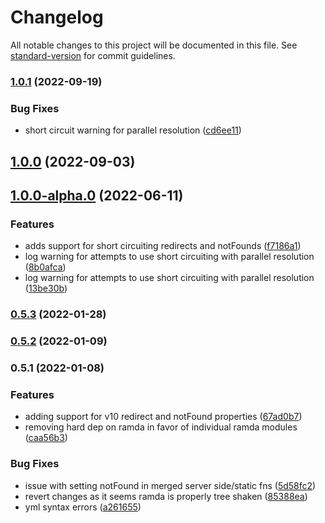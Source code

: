 # Changelog

All notable changes to this project will be documented in this file. See [standard-version](https://github.com/conventional-changelog/standard-version) for commit guidelines.

### [1.0.1](https://github.com/platypusrex/next-merge-props/compare/@release/1.0.0...@release/1.0.1) (2022-09-19)


### Bug Fixes

* short circuit warning for parallel resolution ([cd6ee11](https://github.com/platypusrex/next-merge-props/commit/cd6ee11e8a73b68f36f7283ca865923b223e0e49))

## [1.0.0](https://github.com/platypusrex/next-merge-props/compare/@release/1.0.0-alpha.0...@release/1.0.0) (2022-09-03)

## [1.0.0-alpha.0](https://github.com/platypusrex/next-merge-props/compare/@release/0.5.3...@release/1.0.0-alpha.0) (2022-06-11)


### Features

* adds support for short circuiting redirects and notFounds ([f7186a1](https://github.com/platypusrex/next-merge-props/commit/f7186a164b3cbc869d91dbac8cb0efca07b0d1c2))
* log warning for attempts to use short circuiting with parallel resolution ([8b0afca](https://github.com/platypusrex/next-merge-props/commit/8b0afca95d14bdce7b2ae7c46197c6f58fd5bafb))
* log warning for attempts to use short circuiting with parallel resolution ([13be30b](https://github.com/platypusrex/next-merge-props/commit/13be30b662398e84cc066fd62161cf9a14cedf49))

### [0.5.3](https://github.com/platypusrex/next-merge-props/compare/@release/0.5.2...@release/0.5.3) (2022-01-28)

### [0.5.2](https://github.com/platypusrex/next-merge-props/compare/@release/0.5.1...@release/0.5.2) (2022-01-09)

### 0.5.1 (2022-01-08)


### Features

* adding support for v10 redirect and notFound properties ([67ad0b7](https://github.com/platypusrex/next-merge-props/commit/67ad0b7d25c9d8d209254a136e8d9c27d78f7cea))
* removing hard dep on ramda in favor of individual ramda modules ([caa56b3](https://github.com/platypusrex/next-merge-props/commit/caa56b3e76bef1ba8cf3e8696d17a0da977553e6))


### Bug Fixes

* issue with setting notFound in merged server side/static fns ([5d58fc2](https://github.com/platypusrex/next-merge-props/commit/5d58fc298e3beaeab227da32706e96710c7550ae))
* revert changes as it seems ramda is properly tree shaken ([85388ea](https://github.com/platypusrex/next-merge-props/commit/85388ea05034825ef8e35f8385affe2cca254933))
* yml syntax errors ([a261655](https://github.com/platypusrex/next-merge-props/commit/a2616558fed832c4726bcbc8ff6790c91e9ac4b8))
